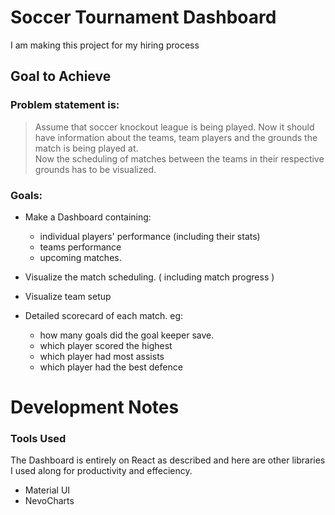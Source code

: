 # Soccer Tournament Dashboard
I am making this project for my hiring process

## Goal to Achieve
### Problem statement is:
> Assume that soccer knockout league is being played. Now it should have information about the teams, team players and the grounds the match is being played at.<br/> Now the scheduling of matches between the teams in their respective grounds has to be visualized.

### Goals:

- Make a Dashboard containing:
    - individual players' performance (including their stats)
    - teams performance 
    - upcoming matches.

- Visualize the match scheduling. ( including match progress )
- Visualize team setup
- Detailed scorecard of each match. 
	eg: 
	-	how many goals did the goal keeper save.
	-	which player scored the highest
	-	which player had most assists
	-	which player had the best defence

# Development Notes
### Tools Used

The Dashboard is entirely on React as described and here are other libraries I used along for productivity and effeciency.
 - Material UI
 - NevoCharts
